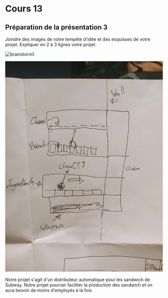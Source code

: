 # Cours 13
## Préparation de la présentation 3 
Joindre des images de votre tempête d'idée et des esquisses de votre projet. Expliquer en 2 à 3 lignes votre projet. 

![brainstorm1](Images/brainstorn1.png)

![brainstorm2](Images/brainstorm2.png)

Notre projet s'agit d'un distributeur automatique pour les sandwich de Subway. Notre projet pourrair faciliter la production des sandwich et on aura besoin de moins d'employés à la fois.
